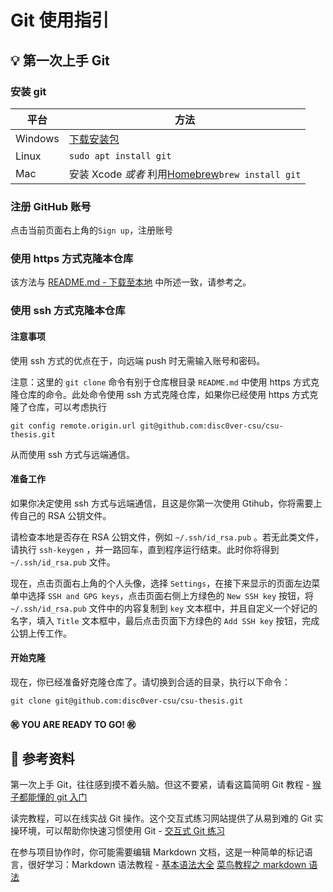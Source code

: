 # Git 使用指引

## :bulb: 第一次上手 Git

### 安装 git

| 平台    | 方法                                                                 |
| ------- | -------------------------------------------------------------------- |
| Windows | [下载安装包](https://git-scm.com/download/win)                       |
| Linux   | `sudo apt install git`                                               |
| Mac     | 安装 Xcode _或者_ 利用[Homebrew](https://brew.sh/)`brew install git` |

### 注册 GitHub 账号

点击当前页面右上角的`Sign up`，注册账号

### 使用 https 方式克隆本仓库

该方法与 [README.md - 下载至本地](https://github.com/disc0ver-csu/csu-thesis#%E4%B8%8B%E8%BD%BD%E8%87%B3%E6%9C%AC%E5%9C%B0) 中所述一致，请参考之。

### 使用 ssh 方式克隆本仓库

#### 注意事项

使用 ssh 方式的优点在于，向远端 push 时无需输入账号和密码。

注意：这里的 `git clone` 命令有别于仓库根目录 `README.md` 中使用 https 方式克隆仓库的命令。此处命令使用 ssh 方式克隆仓库，如果你已经使用 https 方式克隆了仓库，可以考虑执行

`git config remote.origin.url git@github.com:disc0ver-csu/csu-thesis.git`

从而使用 ssh 方式与远端通信。

#### 准备工作

如果你决定使用 ssh 方式与远端通信，且这是你第一次使用 Gtihub，你将需要上传自己的 RSA 公钥文件。

请检查本地是否存在 RSA 公钥文件，例如 `~/.ssh/id_rsa.pub` 。若无此类文件，请执行 `ssh-keygen` ，并一路回车，直到程序运行结束。此时你将得到 `~/.ssh/id_rsa.pub` 文件。

现在，点击页面右上角的个人头像，选择 `Settings`，在接下来显示的页面左边菜单中选择 `SSH and GPG keys`，点击页面右侧上方绿色的 `New SSH key` 按钮，将 `~/.ssh/id_rsa.pub` 文件中的内容复制到 `key` 文本框中，并且自定义一个好记的名字，填入 `Title` 文本框中，最后点击页面下方绿色的 `Add SSH key` 按钮，完成公钥上传工作。

#### 开始克隆

现在，你已经准备好克隆仓库了。请切换到合适的目录，执行以下命令：

```shell
git clone git@github.com:disc0ver-csu/csu-thesis.git
```

#### :congratulations: YOU ARE READY TO GO! :congratulations:

## 📖 参考资料

第一次上手 Git，往往感到摸不着头脑。但这不要紧，请看这篇简明 Git 教程 - [猴子都能懂的 git 入门](https://backlog.com/git-tutorial/cn/)

读完教程，可以在线实战 Git 操作。这个交互式练习网站提供了从易到难的 Git 实操环境，可以帮助你快速习惯使用 Git - [交互式 Git 练习](https://learngitbranching.js.org/)

在参与项目协作时，你可能需要编辑 Markdown 文档，这是一种简单的标记语言，很好学习：Markdown 语法教程 - [基本语法大全](https://markdown.com.cn/basic-syntax/) [菜鸟教程之 markdown 语法](https://www.runoob.com/markdown/md-tutorial.html)
